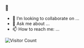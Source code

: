 ### 👋
- 👯 I’m looking to collaborate on ...
- 💬 Ask me about ...
- 📫 How to reach me: ...  

![Visitor Count](https://profile-counter.glitch.me/JaydenOK/count.svg)
